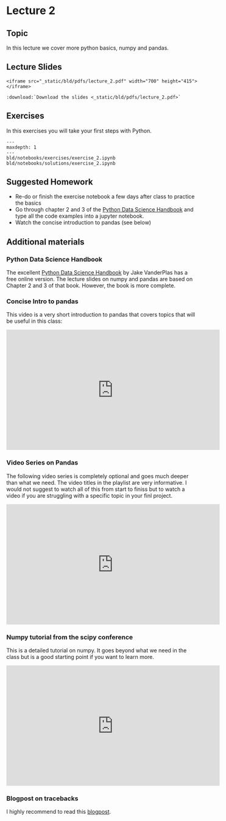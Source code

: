 # Lecture 2

## Topic

In this lecture we cover more python basics, numpy and pandas.

## Lecture Slides

```{raw} html
<iframe src="_static/bld/pdfs/lecture_2.pdf" width="700" height="415"></iframe>
```

```{eval-rst}
:download:`Download the slides <_static/bld/pdfs/lecture_2.pdf>`
```

## Exercises

In this exercises you will take your first steps with Python.

```{toctree}
---
maxdepth: 1
---
bld/notebooks/exercises/exercise_2.ipynb
bld/notebooks/solutions/exercise_2.ipynb
```

## Suggested Homework

- Re-do or finish the exercise notebook a few days after class to practice the basics
- Go through chapter 2 and 3 of the [Python Data Science Handbook](https://jakevdp.github.io/PythonDataScienceHandbook/#2.-Introduction-to-NumPy) and type all the code examples into a jupyter notebook.
- Watch the concise introduction to pandas (see below)


## Additional materials

### Python Data Science Handbook

The excellent [Python Data Science Handbook](https://jakevdp.github.io/PythonDataScienceHandbook/#2.-Introduction-to-NumPy) by Jake VanderPlas has a free online version. The lecture slides on numpy and pandas are based on Chapter 2 and 3 of that book. However, the book is more complete.


### Concise Intro to pandas

This video is a very short introduction to pandas that covers topics that will be useful in this class:

<iframe width="560" height="315" src="https://www.youtube.com/embed/_Eb0utIRdkw" title="YouTube video player" frameborder="0" allow="accelerometer; autoplay; clipboard-write; encrypted-media; gyroscope; picture-in-picture; web-share" allowfullscreen></iframe>


### Video Series on Pandas

The following video series is completely optional and goes much deeper than what we need. The video titles in the playlist are very informative. I would not suggest to watch all of this from start to finiss but to watch a video if you are struggling with a specific topic in your finl project.

<iframe width="560" height="315" src="https://www.youtube.com/embed/videoseries?list=PL-osiE80TeTsWmV9i9c58mdDCSskIFdDS" title="YouTube video player" frameborder="0" allow="accelerometer; autoplay; clipboard-write; encrypted-media; gyroscope; picture-in-picture; web-share" allowfullscreen></iframe>

### Numpy tutorial from the scipy conference

This is a detailed tutorial on numpy. It goes beyond what we need in the class but is a good starting point if you want to learn more.

<iframe width="560" height="315" src="https://www.youtube.com/embed/ZB7BZMhfPgk" title="YouTube video player" frameborder="0" allow="accelerometer; autoplay; clipboard-write; encrypted-media; gyroscope; picture-in-picture; web-share" allowfullscreen></iframe>

### Blogpost on tracebacks

I highly recommend to read this [blogpost](https://realpython.com/python-traceback/).
